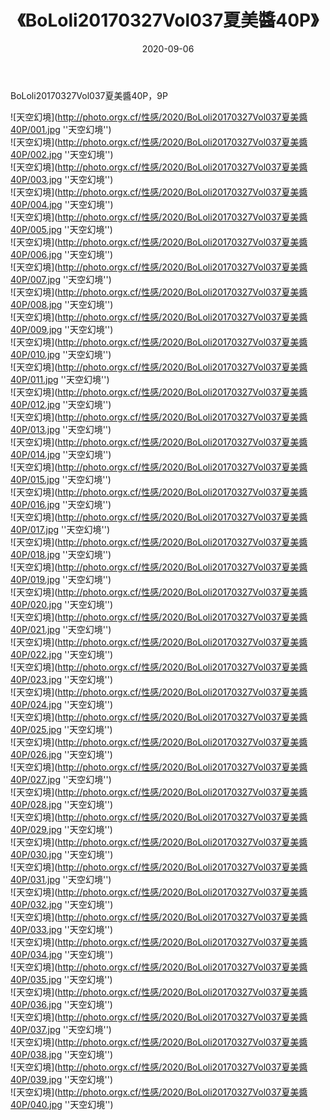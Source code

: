 ﻿---
layout: post
title:  《BoLoli20170327Vol037夏美醬40P》
date:   2020-09-06
image: http://photo.orgx.cf/性感/2020/BoLoli20170327Vol037夏美醬40P/000.jpg
categories: [美女, 性感, 泳衣]
---

BoLoli20170327Vol037夏美醬40P，9P



![天空幻境](http://photo.orgx.cf/性感/2020/BoLoli20170327Vol037夏美醬40P/001.jpg ''天空幻境'') <br>
![天空幻境](http://photo.orgx.cf/性感/2020/BoLoli20170327Vol037夏美醬40P/002.jpg ''天空幻境'') <br>
![天空幻境](http://photo.orgx.cf/性感/2020/BoLoli20170327Vol037夏美醬40P/003.jpg ''天空幻境'') <br>
![天空幻境](http://photo.orgx.cf/性感/2020/BoLoli20170327Vol037夏美醬40P/004.jpg ''天空幻境'') <br>
![天空幻境](http://photo.orgx.cf/性感/2020/BoLoli20170327Vol037夏美醬40P/005.jpg ''天空幻境'') <br>
![天空幻境](http://photo.orgx.cf/性感/2020/BoLoli20170327Vol037夏美醬40P/006.jpg ''天空幻境'') <br>
![天空幻境](http://photo.orgx.cf/性感/2020/BoLoli20170327Vol037夏美醬40P/007.jpg ''天空幻境'') <br>
![天空幻境](http://photo.orgx.cf/性感/2020/BoLoli20170327Vol037夏美醬40P/008.jpg ''天空幻境'') <br>
![天空幻境](http://photo.orgx.cf/性感/2020/BoLoli20170327Vol037夏美醬40P/009.jpg ''天空幻境'') <br>
![天空幻境](http://photo.orgx.cf/性感/2020/BoLoli20170327Vol037夏美醬40P/010.jpg ''天空幻境'') <br>
![天空幻境](http://photo.orgx.cf/性感/2020/BoLoli20170327Vol037夏美醬40P/011.jpg ''天空幻境'') <br>
![天空幻境](http://photo.orgx.cf/性感/2020/BoLoli20170327Vol037夏美醬40P/012.jpg ''天空幻境'') <br>
![天空幻境](http://photo.orgx.cf/性感/2020/BoLoli20170327Vol037夏美醬40P/013.jpg ''天空幻境'') <br>
![天空幻境](http://photo.orgx.cf/性感/2020/BoLoli20170327Vol037夏美醬40P/014.jpg ''天空幻境'') <br>
![天空幻境](http://photo.orgx.cf/性感/2020/BoLoli20170327Vol037夏美醬40P/015.jpg ''天空幻境'') <br>
![天空幻境](http://photo.orgx.cf/性感/2020/BoLoli20170327Vol037夏美醬40P/016.jpg ''天空幻境'') <br>
![天空幻境](http://photo.orgx.cf/性感/2020/BoLoli20170327Vol037夏美醬40P/017.jpg ''天空幻境'') <br>
![天空幻境](http://photo.orgx.cf/性感/2020/BoLoli20170327Vol037夏美醬40P/018.jpg ''天空幻境'') <br>
![天空幻境](http://photo.orgx.cf/性感/2020/BoLoli20170327Vol037夏美醬40P/019.jpg ''天空幻境'') <br>
![天空幻境](http://photo.orgx.cf/性感/2020/BoLoli20170327Vol037夏美醬40P/020.jpg ''天空幻境'') <br>
![天空幻境](http://photo.orgx.cf/性感/2020/BoLoli20170327Vol037夏美醬40P/021.jpg ''天空幻境'') <br>
![天空幻境](http://photo.orgx.cf/性感/2020/BoLoli20170327Vol037夏美醬40P/022.jpg ''天空幻境'') <br>
![天空幻境](http://photo.orgx.cf/性感/2020/BoLoli20170327Vol037夏美醬40P/023.jpg ''天空幻境'') <br>
![天空幻境](http://photo.orgx.cf/性感/2020/BoLoli20170327Vol037夏美醬40P/024.jpg ''天空幻境'') <br>
![天空幻境](http://photo.orgx.cf/性感/2020/BoLoli20170327Vol037夏美醬40P/025.jpg ''天空幻境'') <br>
![天空幻境](http://photo.orgx.cf/性感/2020/BoLoli20170327Vol037夏美醬40P/026.jpg ''天空幻境'') <br>
![天空幻境](http://photo.orgx.cf/性感/2020/BoLoli20170327Vol037夏美醬40P/027.jpg ''天空幻境'') <br>
![天空幻境](http://photo.orgx.cf/性感/2020/BoLoli20170327Vol037夏美醬40P/028.jpg ''天空幻境'') <br>
![天空幻境](http://photo.orgx.cf/性感/2020/BoLoli20170327Vol037夏美醬40P/029.jpg ''天空幻境'') <br>
![天空幻境](http://photo.orgx.cf/性感/2020/BoLoli20170327Vol037夏美醬40P/030.jpg ''天空幻境'') <br>
![天空幻境](http://photo.orgx.cf/性感/2020/BoLoli20170327Vol037夏美醬40P/031.jpg ''天空幻境'') <br>
![天空幻境](http://photo.orgx.cf/性感/2020/BoLoli20170327Vol037夏美醬40P/032.jpg ''天空幻境'') <br>
![天空幻境](http://photo.orgx.cf/性感/2020/BoLoli20170327Vol037夏美醬40P/033.jpg ''天空幻境'') <br>
![天空幻境](http://photo.orgx.cf/性感/2020/BoLoli20170327Vol037夏美醬40P/034.jpg ''天空幻境'') <br>
![天空幻境](http://photo.orgx.cf/性感/2020/BoLoli20170327Vol037夏美醬40P/035.jpg ''天空幻境'') <br>
![天空幻境](http://photo.orgx.cf/性感/2020/BoLoli20170327Vol037夏美醬40P/036.jpg ''天空幻境'') <br>
![天空幻境](http://photo.orgx.cf/性感/2020/BoLoli20170327Vol037夏美醬40P/037.jpg ''天空幻境'') <br>
![天空幻境](http://photo.orgx.cf/性感/2020/BoLoli20170327Vol037夏美醬40P/038.jpg ''天空幻境'') <br>
![天空幻境](http://photo.orgx.cf/性感/2020/BoLoli20170327Vol037夏美醬40P/039.jpg ''天空幻境'') <br>
![天空幻境](http://photo.orgx.cf/性感/2020/BoLoli20170327Vol037夏美醬40P/040.jpg ''天空幻境'') <br>